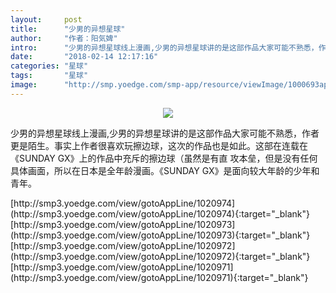 ```yaml
---
layout:     post
title:      "少男的异想星球"
author:     "作者：阳気婢"
intro:      "少男的异想星球线上漫画,少男的异想星球讲的是这部作品大家可能不熟悉，作者更是陌生。事实上作者很喜欢玩擦边球，这次的作品也是如此。这部在连载在《SUNDAY GX》上的作品中充斥的擦边球（虽然是有直 攻本垒，但是没有任何具体画面，所以在日本是全年龄漫画。《SUNDAY GX》是面向较大年龄的少年和青年。"
date:       "2018-02-14 12:17:16"
categories: "星球"
tags:       "星球"
image:      "http://smp.yoedge.com/smp-app/resource/viewImage/1000693appline.png"
---
```

<div style="text-align: center">
<p><img src="http://smp.yoedge.com/smp-app/resource/viewImage/1000693appline.png"/></p>
</div>
<p class="post-meta">
<span>少男的异想星球线上漫画,少男的异想星球讲的是这部作品大家可能不熟悉，作者更是陌生。事实上作者很喜欢玩擦边球，这次的作品也是如此。这部在连载在《SUNDAY GX》上的作品中充斥的擦边球（虽然是有直 攻本垒，但是没有任何具体画面，所以在日本是全年龄漫画。《SUNDAY GX》是面向较大年龄的少年和青年。</span>
</p>
[http://smp3.yoedge.com/view/gotoAppLine/1020974](http://smp3.yoedge.com/view/gotoAppLine/1020974){:target="_blank"}
[http://smp3.yoedge.com/view/gotoAppLine/1020973](http://smp3.yoedge.com/view/gotoAppLine/1020973){:target="_blank"}
[http://smp3.yoedge.com/view/gotoAppLine/1020972](http://smp3.yoedge.com/view/gotoAppLine/1020972){:target="_blank"}
[http://smp3.yoedge.com/view/gotoAppLine/1020971](http://smp3.yoedge.com/view/gotoAppLine/1020971){:target="_blank"}


